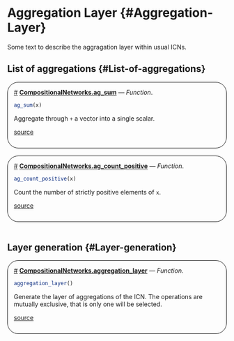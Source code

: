 
# Aggregation Layer {#Aggregation-Layer}



Some text to describe the aggragation layer within usual ICNs.

## List of aggregations {#List-of-aggregations}
<div style='border-width:1px; border-style:solid; border-color:black; padding: 1em; border-radius: 25px;'>
<a id='CompositionalNetworks.ag_sum-learning-aggregation' href='#CompositionalNetworks.ag_sum-learning-aggregation'>#</a>&nbsp;<b><u>CompositionalNetworks.ag_sum</u></b> &mdash; <i>Function</i>.




```julia
ag_sum(x)
```


Aggregate through `+` a vector into a single scalar.


[source](https://github.com/JuliaConstraints/CompositionalNetworks.jl/blob/v0.5.7/src/layers/aggregation.jl#L1-L4)

</div>
<br>
<div style='border-width:1px; border-style:solid; border-color:black; padding: 1em; border-radius: 25px;'>
<a id='CompositionalNetworks.ag_count_positive-learning-aggregation' href='#CompositionalNetworks.ag_count_positive-learning-aggregation'>#</a>&nbsp;<b><u>CompositionalNetworks.ag_count_positive</u></b> &mdash; <i>Function</i>.




```julia
ag_count_positive(x)
```


Count the number of strictly positive elements of `x`.


[source](https://github.com/JuliaConstraints/CompositionalNetworks.jl/blob/v0.5.7/src/layers/aggregation.jl#L7-L10)

</div>
<br>

## Layer generation {#Layer-generation}
<div style='border-width:1px; border-style:solid; border-color:black; padding: 1em; border-radius: 25px;'>
<a id='CompositionalNetworks.aggregation_layer-learning-aggregation' href='#CompositionalNetworks.aggregation_layer-learning-aggregation'>#</a>&nbsp;<b><u>CompositionalNetworks.aggregation_layer</u></b> &mdash; <i>Function</i>.




```julia
aggregation_layer()
```


Generate the layer of aggregations of the ICN. The operations are mutually exclusive, that is only one will be selected.


[source](https://github.com/JuliaConstraints/CompositionalNetworks.jl/blob/v0.5.7/src/layers/aggregation.jl#L13-L16)

</div>
<br>
